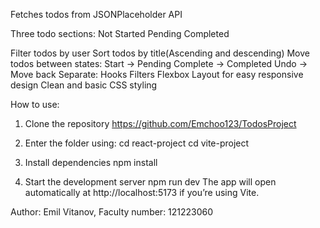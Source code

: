 Fetches todos from JSONPlaceholder API

Three todo sections:
Not Started
Pending
Completed

Filter todos by user
Sort todos by title(Ascending and descending)
Move todos between states:
Start → Pending
Complete → Completed
Undo → Move back
Separate:
Hooks
Filters
Flexbox Layout for easy responsive design
Clean and basic CSS styling

How to use:

1. Clone the repository
   https://github.com/Emchoo123/TodosProject

2. Enter the folder using:
   cd react-project
   cd vite-project
3. Install dependencies
   npm install
4. Start the development server
   npm run dev
   The app will open automatically at http://localhost:5173 if you’re using Vite.

Author: Emil Vitanov, Faculty number: 121223060
